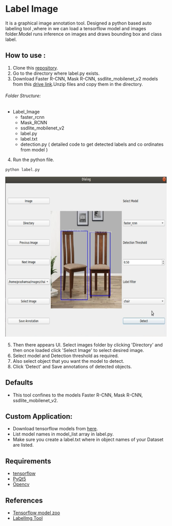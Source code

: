 # Label Image 
It is a graphical image annotation tool.
Designed a python based auto labeling tool ,where in we can load a tensorflow model and images folder.Model runs
inference on images and draws bounding box and class label.

## How to use :
1. Clone this [repository](https://github.com/prashamsatalla/Label_Image.git).
2. Go to the directory where label.py exists.
3. Download Faster R-CNN, Mask R-CNN, ssdlite_mobilenet_v2 models from this [drive link](https://drive.google.com/drive/folders/1853yBqfrJuqaQfzxgH8HkIb-W3-qHlEu?usp=sharing).Unzip files and copy them in the directory.

###### Folder Structure:
  - Label_Image
    - faster_rcnn
    - Mask_RCNN
    - ssdlite_mobilenet_v2
    - label.py
    - label.txt
    - detection.py ( detailed code to get detected labels and co ordinates from model )

4. Run the python file.
```bash
python label.py
```
   <img src="label_img.png" width="700" height="500">
   
5. Then there appears UI. Select images folder by clicking 'Directory' and then once loaded click 'Select Image' to select desired image.
6. Select model and Detection threshold as required.
7. Also select object that you want the model to detect.
8. Click 'Detect' and Save annotations of detected objects.

## Defaults
- This tool confines to the models Faster R-CNN, Mask R-CNN, ssdlite_mobilenet_v2.

## Custom Application:
- Download tensorflow models from [here](https://github.com/tensorflow/models/blob/master/research/object_detection/g3doc/tf2_detection_zoo.md).
- List model names in model_list array in label.py.
- Make sure you create a label.txt where in object names of your Dataset are listed.

## Requirements 
- [tensorflow](https://www.tensorflow.org/install)
- [PyQt5](https://pypi.org/project/PyQt5/)
- [Opencv](https://pypi.org/project/opencv-python/)

## References
- [Tensorflow model zoo](https://github.com/tensorflow/models/blob/master/research/object_detection/g3doc/tf2_detection_zoo.md)
- [LabelImg Tool](https://github.com/tzutalin/labelImg)
